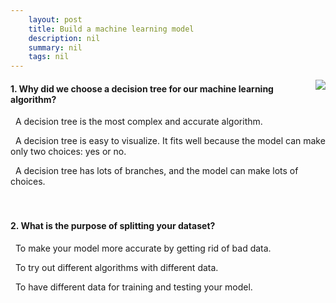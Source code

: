 ```yaml
---
    layout: post
    title: Build a machine learning model 
    description: nil
    summary: nil
    tags: nil
---
```



 <a target="_blank" href="https://docs.microsoft.com/en-us/learn/modules/machine-learning-model-nasa/8a-knowledge-check/"><i class="fas fa-external-link-alt"></i> </a>
 <img align="right" src="https://docs.microsoft.com/en-us/learn/achievements/student-evangelism/machine-learning-model-nasa.svg">
####  1. Why did we choose a decision tree for our machine learning algorithm?


<i class='far fa-square'></i> &nbsp;&nbsp;A decision tree is the most complex and accurate algorithm.

<i class='fas fa-check-square' style='color: Dodgerblue;'></i> &nbsp;&nbsp;A decision tree is easy to visualize. It fits well because the model can make only two choices: yes or no.

<i class='far fa-square'></i> &nbsp;&nbsp;A decision tree has lots of branches, and the model can make lots of choices.
<br />
<br />
<br />

####  2. What is the purpose of splitting your dataset?


<i class='far fa-square'></i> &nbsp;&nbsp;To make your model more accurate by getting rid of bad data.

<i class='far fa-square'></i> &nbsp;&nbsp;To try out different algorithms with different data.

<i class='fas fa-check-square' style='color: Dodgerblue;'></i> &nbsp;&nbsp;To have different data for training and testing your model.
<br />
<br />
<br />
